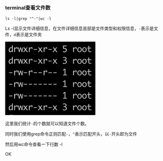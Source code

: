 ### terminal查看文件数



```shell
ls -l|grep "^-"|wc -l
```

Ls -l显示文件详细信息，在文件详细信息首部是文件类型和权限信息，`-`表示是文件，`d`表示是文件夹

![image-20201120182424238](image/image-20201120182424238.png)

这里我们统计`-`的个数就可以知道文件个数。

同时我们使用grep命令正则匹配`-`，`^`表示匹配开头，以`-`开头即为文件

然后用wc命令查看一下行数 -l

OK